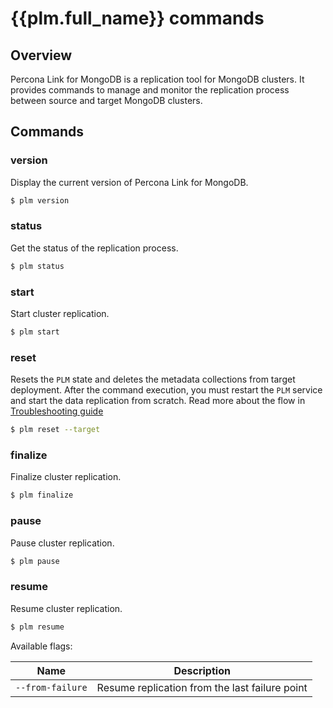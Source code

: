 # {{plm.full_name}} commands

## Overview

Percona Link for MongoDB is a replication tool for MongoDB clusters. It provides commands to manage and monitor the replication process between source and target MongoDB clusters.

## Commands

### version

Display the current version of Percona Link for MongoDB.

```{.bash data-prompt="$"$}
$ plm version
```

### status

Get the status of the replication process.

```{.bash data-prompt="$"$}
$ plm status
```

### start

Start cluster replication.

```{.bash data-prompt="$"$}
$ plm start
```

### reset

Resets the `PLM` state and deletes the metadata collections from target deployment. After the command execution, you must restart the `PLM` service and start the data replication from scratch. Read more about the flow in [Troubleshooting guide](troubleshooting.md) 

```{.bash data-prompt="$"$}
$ plm reset --target
```

### finalize

Finalize cluster replication.

```{.bash data-prompt="$"$}
$ plm finalize
```

### pause

Pause cluster replication.

```{.bash data-prompt="$"$}
$ plm pause
```

### resume

Resume cluster replication.

```{.bash data-prompt="$"$}
$ plm resume
```

Available flags:

| Name | Description|
| -----| -----------|
| `--from-failure` | Resume replication from the last failure point |
